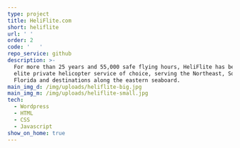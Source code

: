 ```yaml
---
type: project
title: HeliFlite.com
short: heliflite
url: ' '
order: 2
code: '   '
repo_service: github
description: >-
  For more than 25 years and 55,000 safe flying hours, HeliFlite has been the
  elite private helicopter service of choice, serving the Northeast, South
  Florida and destinations along the eastern seaboard.
main_img_d: /img/uploads/heliflite-big.jpg
main_img_m: /img/uploads/heliflite-small.jpg
tech:
  - Wordpress
  - HTML
  - CSS
  - Javascript
show_on_home: true
---
```


